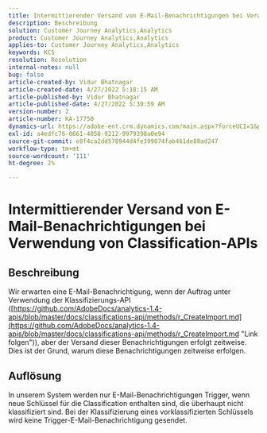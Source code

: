 ```yaml
---
title: Intermittierender Versand von E-Mail-Benachrichtigungen bei Verwendung von Classification-APIs
description: Beschreibung
solution: Customer Journey Analytics,Analytics
product: Customer Journey Analytics,Analytics
applies-to: Customer Journey Analytics,Analytics
keywords: KCS
resolution: Resolution
internal-notes: null
bug: false
article-created-by: Vidur Bhatnagar
article-created-date: 4/27/2022 5:18:15 AM
article-published-by: Vidur Bhatnagar
article-published-date: 4/27/2022 5:30:59 AM
version-number: 2
article-number: KA-17750
dynamics-url: https://adobe-ent.crm.dynamics.com/main.aspx?forceUCI=1&pagetype=entityrecord&etn=knowledgearticle&id=cb09486d-e9c5-ec11-a7b6-0022480a10ee
exl-id: a4edfc76-0661-4058-9212-9979398a0e94
source-git-commit: e8f4ca2dd578944d4fe399074fab461de88ad247
workflow-type: tm+mt
source-wordcount: '111'
ht-degree: 2%

---
```


# Intermittierender Versand von E-Mail-Benachrichtigungen bei Verwendung von Classification-APIs

## Beschreibung


Wir erwarten eine E-Mail-Benachrichtigung, wenn der Auftrag unter Verwendung der Klassifizierungs-API ([https://github.com/AdobeDocs/analytics-1.4-apis/blob/master/docs/classifications-api/methods/r_CreateImport.md](https://github.com/AdobeDocs/analytics-1.4-apis/blob/master/docs/classifications-api/methods/r_CreateImport.md "Link folgen")), aber der Versand dieser Benachrichtigungen erfolgt zeitweise. Dies ist der Grund, warum diese Benachrichtigungen zeitweise erfolgen.


## Auflösung


In unserem System werden nur E-Mail-Benachrichtigungen Trigger, wenn neue Schlüssel für die Classification enthalten sind, die überhaupt nicht klassifiziert sind. Bei der Klassifizierung eines vorklassifizierten Schlüssels wird keine Trigger-E-Mail-Benachrichtigung gesendet.
